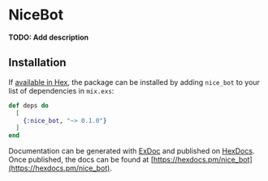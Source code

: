 # NiceBot

**TODO: Add description**

## Installation

If [available in Hex](https://hex.pm/docs/publish), the package can be installed
by adding `nice_bot` to your list of dependencies in `mix.exs`:

```elixir
def deps do
  [
    {:nice_bot, "~> 0.1.0"}
  ]
end
```

Documentation can be generated with [ExDoc](https://github.com/elixir-lang/ex_doc)
and published on [HexDocs](https://hexdocs.pm). Once published, the docs can
be found at [https://hexdocs.pm/nice_bot](https://hexdocs.pm/nice_bot).

